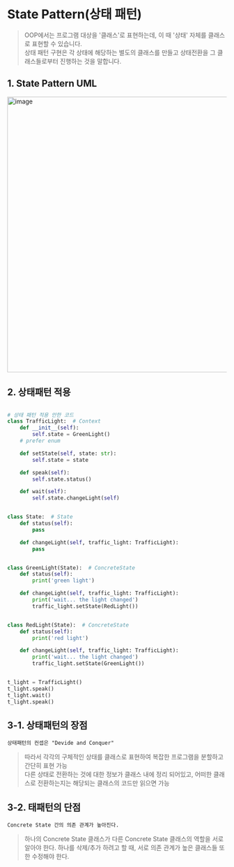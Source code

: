 # State Pattern(상태 패턴)
> OOP에서는 프로그램 대상을 '클래스'로 표현하는데, 이 때 '상태' 자체를 클래스로 표현할 수 있습니다.  
> 상태 패턴 구현은 각 상태에 해당하는 별도의 클래스를 만들고 상태전환을 그 클래스들로부터 진행하는 것을 말합니다.

## 1. State Pattern UML
<img width="631" alt="image" src="https://user-images.githubusercontent.com/96826443/165677782-211501c9-a1d0-4851-b9bf-44a25bc0f1e3.png">

## 2. 상태패턴 적용
```python

# 상태 패턴 적용 안한 코드
class TrafficLight:  # Context
    def __init__(self):
        self.state = GreenLight()
    # prefer enum

    def setState(self, state: str):
        self.state = state

    def speak(self):
        self.state.status()

    def wait(self):
        self.state.changeLight(self)


class State:  # State
    def status(self):
        pass

    def changeLight(self, traffic_light: TrafficLight):
        pass


class GreenLight(State):  # ConcreteState
    def status(self):
        print('green light')

    def changeLight(self, traffic_light: TrafficLight):
        print('wait... the light changed')
        traffic_light.setState(RedLight())


class RedLight(State):  # ConcreteState
    def status(self):
        print('red light')

    def changeLight(self, traffic_light: TrafficLight):
        print('wait... the light changed')
        traffic_light.setState(GreenLight())


t_light = TrafficLight()
t_light.speak()
t_light.wait()
t_light.speak()

```
## 3-1. 상태패턴의 장점
```상태패턴의 컨셉은 "Devide and Conquer"```
> 따라서 각각의 구체적인 상태를 클래스로 표현하여 복잡한 프로그램을 분할하고 간단히 표현 가능  
> 다른 상태로 전환하는 것에 대한 정보가 클래스 내에 정리 되어있고, 어떠한 클래스로 전환하는지는 해당되는 클래스의 코드만 읽으면 가능   

## 3-2. 태패턴의 단점
```Concrete State 간의 의존 관계가 높아진다.```
> 하나의 Concrete State 클래스가 다른 Concrete State 클래스의 역할을 서로 알아야 한다.
> 하나를 삭제/추가 하려고 할 때, 서로 의존 관계가 높은 클래스들 또한 수정해야 한다.
